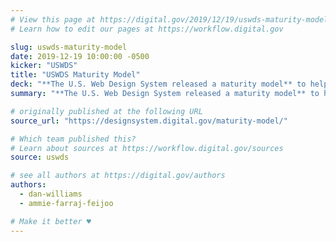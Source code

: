 ```yaml
---
# View this page at https://digital.gov/2019/12/19/uswds-maturity-model
# Learn how to edit our pages at https://workflow.digital.gov

slug: uswds-maturity-model
date: 2019-12-19 10:00:00 -0500
kicker: "USWDS"
title: "USWDS Maturity Model"
deck: "**The U.S. Web Design System released a maturity model** to help you adopt the design system incrementally as you design and build better digital experiences for the American public"
summary: "**The U.S. Web Design System released a maturity model** to help you adopt the design system incrementally as you design and build better digital experiences for the American public"

# originally published at the following URL
source_url: "https://designsystem.digital.gov/maturity-model/"

# Which team published this?
# Learn about sources at https://workflow.digital.gov/sources
source: uswds

# see all authors at https://digital.gov/authors
authors:
  - dan-williams
  - ammie-farraj-feijoo

# Make it better ♥
---
```

